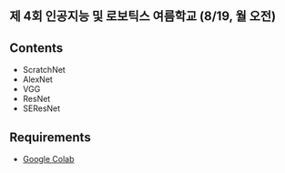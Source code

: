 ## 제 4회 인공지능 및 로보틱스 여름학교 (8/19, 월 오전)

## Contents
- ScratchNet
- AlexNet
- VGG
- ResNet
- SEResNet

## Requirements
- [Google Colab](https://colab.research.google.com/notebooks/welcome.ipynb)
